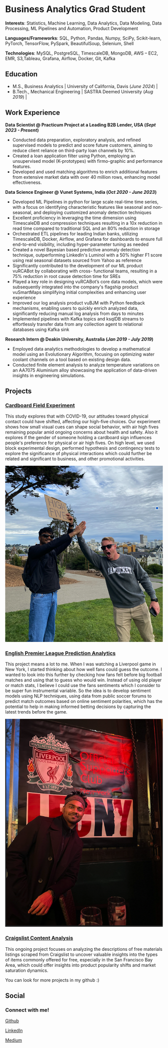 # Business Analytics Grad Student

**Interests**: Statistics, Machine Learning, Data Analytics, Data Modeling, Data Processing, ML Pipelines and Automation, Product Development 

**Languages/Frameworks**: SQL, Python, Pandas, Numpy, SciPy, Scikit-learn, PyTorch, TensorFlow, PySpark, BeautifulSoup, Selenium, Shell

**Technologies**: MySQL, PostgreSQL, TimescaleDB, MongoDB, AWS – EC2, EMR, S3,Tableau, Grafana, Airflow, Docker, Git, Kafka  

## Education						       		
- M.S., Business Analytics	      | University of California, Davis (_June 2024_)  |	        		
- B.Tech., Mechanical Engineering | SASTRA Deemed University (_Aug 2019_)  |

## Work Experience
**Data Scientist @ Practicum Project at a Leading B2B Lender, USA (_Sept 2023 - Present_)**
-	Conducted data preparation, exploratory analysis, and refined supervised models to predict and score future customers, aiming to reduce client reliance on third-party loan channels by 10%.
-	Created a loan application filter using Python, employing an unsupervised model (K-prototypes) with firmo-graphic and performance features.
- Developed and used matching algorithms to enrich additional features from extensive market data with over 40 million rows, enhancing model effectiveness.

**Data Science Engineer @ Vunet Systems, India (_Oct 2020 - June 2023_)**
- Developed ML Pipelines in python for large scale real-time time series, with a focus on identifying characteristic features like seasonal and non-seasonal, and deploying customized anomaly detection techniques
-	Excellent proficiency in leveraging the time dimension using TimescaleDB and compression techniques resulting in a 10x reduction in read time compared to traditional SQL and an 80% reduction in storage
- Orchestrated ETL pipelines for leading Indian banks, utilizing TimescaleDB, Docker, Airflow, and Grafana for dashboards to ensure full end-to-end visibility, including hyper-parameter tuning as needed
- Created a novel Bayesian based predictive anomaly detection technique, outperforming LinkedIn's Luminol with a 50% higher F1 score using real seasonal datasets sourced from Yahoo as reference
- Significantly contributed to the development of our ML product vuRCABot by collaborating with cross- functional teams, resulting in a 75% reduction in root cause detection time for SREs
- Played a key role in designing vuRCABot’s core data models, which were subsequently integrated into the company's flagship product vuSmartMaps simplifying initial complexities and enhancing user experience
- Improved our log analysis product vuBJM with Python feedback mechanisms, enabling users to quickly enrich analyzed data, significantly reducing manual log analysis from days to minutes
- Implemented pipelines with Kafka topics and ksqlDB streams to effortlessly transfer data from any collection agent to relational databases using Kafka sink

**Research Intern @ Deakin University, Australia (_Jan 2019 - July 2019_)**
- Employed data analytics methodologies to develop a mathematical model using an Evolutionary Algorithm, focusing on optimizing water coolant channels on a tool based on existing design data.
- Conducted finite element analysis to analyze temperature variations on an AA7075 Aluminium alloy showcasing the application of data-driven insights in engineering simulations.

## Projects
### [Cardboard Field Experiment](https://github.com/rishikesanr/Field-Experiment-Cardboard-Sign) 

This study explores that with COVID-19, our attitudes toward physical contact could have shifted, affecting our high-five choices. Our experiment shows how small visual cues can shape social behavior, with air high fives remaining popular amid ongoing concerns about health and safety. Also it explores if the gender of someone holding a cardboard sign influences people's preference for physical or air high fives. On high level, we used block experimental design, performed hypothesis and contingency tests to explore
the significance of physical interactions which could further be related and significant to business, and other promotional activities.

![Alamo Square, San Francisco](/assets/images/FE.png)

### [English Premier League Prediction Analytics](https://github.com/rishikesanr/EPL-Prediction-Analytics)

This project means a lot to me. When I was watching a Liverpool game in New York, I started thinking about how well fans could guess the outcome. I wanted to look into this further by checking how fans felt before big football matches and using that to guess who would win. Instead of using old player or match stats, I believe I could use the fans sentiments which I consider to be super fun instrumental variable. So the idea is to develop sentiment models using NLP techniques, using data from public soccer forums to predict match outcomes based on online sentiment polarities, which has the potential to help in making informed betting decisions by capturing the latest trends before the game.

![11th Street Bar, New York City](/assets/images/liverpool.png)

### [Craigslist Content Analysis](https://github.com/rishikesanr/craigslist-content-analysis)

This ongoing project focuses on analyzing the descriptions of free materials listings scraped from Craigslist to uncover valuable insights into the types of items commonly offered for free, especially in the San Francisco Bay Area, which could offer insights into product popularity shifts and market saturation dynamics.

You can look for more projects in my github :) 

## Social
### Connect with me! 
[Github](https://github.com/rishikesanr)

[LinkedIn](https://www.linkedin.com/in/rishikesanr/)

[Medium](https://medium.com/@rishikesanr)



